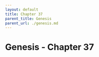 ```yaml
---
layout: default
title: Chapter 37
parent_title: Genesis
parent_url: ./genesis.md
---
```


# Genesis - Chapter 37
